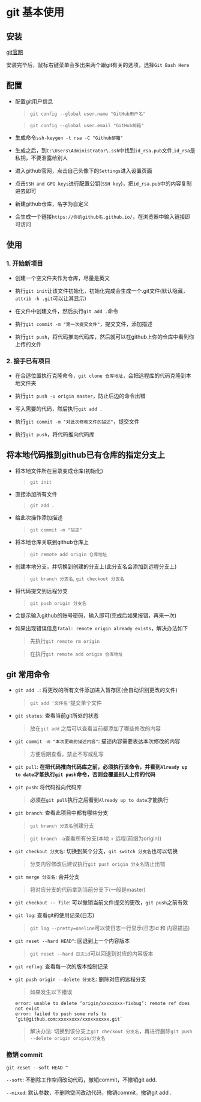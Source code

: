 # git 基本使用

## 安装

[git官网](https://git-scm.com/)

安装完毕后，鼠标右键菜单会多出来两个跟git有关的选项，选择`Git Bash Here`

## 配置
- 配置git用户信息
  >`git config --global user.name "GitHub用户名"`

  >`git config --global user.email "GitHub邮箱"`

- 生成命令`ssh-keygen -t rsa -C "Github邮箱"`

- 生成之后，到`C:\Users\Administrator\.ssh`中找到`id_rsa.pub`文件,`id_rsa`是私钥，不要泄露给别人

- 进入github官网，点击自己头像下的`Settings`进入设置页面

- 点击`SSH and GPG keys`进行配置公钥(`SSH key`)，把`id_rsa.pub`中的内容复制进去即可

- 新建github仓库，名字为自定义

- 会生成一个链接`https://你的github名.github.io/`，在浏览器中输入链接即可访问

## 使用

### 1. 开始新项目
- 创建一个空文件夹作为仓库，尽量是英文

- 执行`git init`让该文件初始化，初始化完成会生成一个.git文件(默认隐藏，`attrib -h .git`可以让其显示)

- 在文件中创建文件，然后执行`git add .`命令

- 执行`git commit -m "第一次提交文件"`，提交文件，添加描述

- 执行`git push`，将代码推向代码库，然后就可以在github上你的仓库中看到你上传的文件

### 2. 接手已有项目
- 在合适位置执行克隆命令，`git clone 仓库地址`，会把远程库的代码克隆到本地文件夹

- 执行`git push -u origin master`，防止后边的命令出错

- 写入需要的代码，然后执行`git add .`

- 执行`git commit -m "对此次修改文件的描述"`，提交文件

- 执行`git push`，将代码推向代码库

## 将本地代码推到github已有仓库的指定分支上

- 将本地文件所在目录变成仓库(初始化)
  > `git init`

- 直接添加所有文件
  > `git add .`

- 给此次操作添加描述
  > `git commit -m "描述"`

- 将本地仓库关联到github仓库上
  > `git remote add origin 仓库地址`

- 创建本地分支，并切换到创建的分支上(此分支名会添加到远程分支上)
  > `git branch 分支名`, `git checkout 分支名`

- 将代码提交到远程分支
  > `git push origin 分支名`

- 会提示输入github的账号密码，输入即可(完成后如果报错，再来一次)

- 如果出现错误信息`fatal: remote origin already exists`，解决办法如下
  > 先执行`git remote rm origin`

  > 在执行`git remote add origin 仓库地址`


## git 常用命令

- `git add .`: 将更改的所有文件添加进入暂存区(会自动识别更改的文件)
  > `git add '文件名'`提交单个文件

- `git status`: 查看当前git所处的状态
  > 放在`git add` 之后可以查看当前都添加了哪些修改的内容

- `git commit -m "本次更改的描述内容"`: 描述内容需要表达本次修改的内容
  > 方便后期查看，禁止不写或乱写

- `git pull`: **在把代码推向代码库之前，必须执行该命令，并看到`Already up to date`才能执行`git push`命令，否则会覆盖别人上传的代码**

- `git push`: 将代码推向代码库
  > **必须在`git pull`执行之后看到`Already up to date`才能执行**

- `git branch`: 查看此项目中都有哪些分支
  > `git branch 分支名`创建分支

  > `git branch -a`查看所有分支(本地 + 远程(前缀为origin))

- `git checkout 分支名`: 切换到某个分支，`git switch 分支名`也可以切换
  > 分支内容修改后建议执行`git push origin 分支名`防止出错

- `git merge 分支名`: 合并分支
  > 将对应分支的代码拿到当前分支下(一般是master)

- `git checkout -- file`: 可以撤销当前文件提交的更改，`git push`之前有效

- `git log`: 查看git的使用记录(日志)
  > `git log --pretty=oneline`可以使日志一行显示(日志id 和 内容描述)

- `git reset --hard HEAD^`: 回退到上一个内容版本
  > `git reset --hard 日志id`可以回退到对应的内容版本

- `git reflog`: 查看每一次的版本控制记录

- `git push origin --delete 分支名`: 删除对应的远程分支
  > 如果发生以下错误
  ```
  error: unable to delete ‘origin/xxxxxxxx-fixbug’: remote ref does not exist
  error: failed to push some refs to ‘git@github.com:xxxxxxxx/xxxxxxxxxx.git`
  ```
  > 解决办法: 切换到该分支上`git checkout 分支名`，再进行删除`git push --delete origin origin/分支名`

### 撤销 commit
`git reset --soft HEAD ^`

`--soft`: 不删除工作空间改动代码，撤销commit，不撤销git add.

`--mixed`: 默认参数，不删除空间改动代码，撤销commit，撤销git add .
  